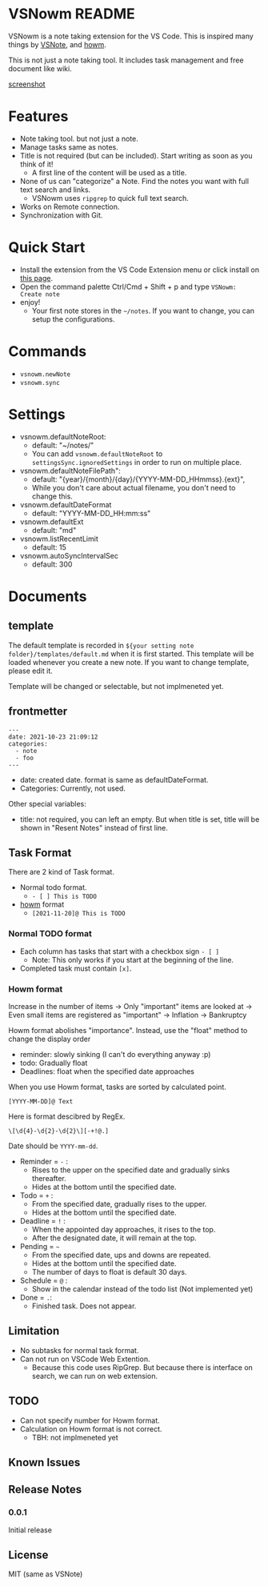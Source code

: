 # VSNowm README

VSNowm is a note taking extension for the VS Code. This is inspired many things by [VSNote](https://marketplace.visualstudio.com/items?itemName=patricklee.vsnotes), and [howm](https://howm.osdn.jp/).

This is not just a note taking tool. It includes task management and free document like wiki.

[screenshot](screenshot-1.png)

# Features

- Note taking tool. but not just a note.
- Manage tasks same as notes.
- Title is not required (but can be included). Start writing as soon as you think of it!
  - A first line of the content will be used as a title.
- None of us can "categorize" a Note. Find the notes you want with full text search and links.
  - VSNowm uses `ripgrep` to quick full text search.
- Works on Remote connection.
- Synchronization with Git.

# Quick Start

- Install the extension from the VS Code Extension menu or click install on [this page]().
- Open the command palette Ctrl/Cmd + Shift + p and type `VSNowm: Create note`
- enjoy!
  - Your first note stores in the `~/notes`. If you want to change, you can setup the configurations.

# Commands

- `vsnowm.newNote`
- `vsnowm.sync`

# Settings

- vsnowm.defaultNoteRoot:
  - default: "~/notes/"
  - You can add `vsnowm.defaultNoteRoot` to `settingsSync.ignoredSettings` in order to run on multiple place.
- vsnowm.defaultNoteFilePath":
  - default: "{year}/{month}/{day}/{YYYY-MM-DD_HHmmss}.{ext}",
  - While you don't care about actual filename, you don't need to change this.
- vsnowm.defaultDateFormat
  - default: "YYYY-MM-DD_HH:mm:ss"
- vsnowm.defaultExt
  - default: "md"
- vsnowm.listRecentLimit
  - default: 15
- vsnowm.autoSyncIntervalSec
  - default: 300

# Documents

## template

The default template is recorded in `${your setting note folder}/templates/default.md` when it is first started. This template will be loaded whenever you create a new note. If you want to change template, please edit it.

Template will be changed or selectable, but not implmeneted yet.

## frontmetter

```
---
date: 2021-10-23 21:09:12
categories:
  - note
  - foo
---
```

- date: created date. format is same as defaultDateFormat.
- Categories: Currently, not used.

Other special variables:

- title: not required, you can left an empty. But when title is set, title will be shown in "Resent Notes" instead of first line.

## Task Format

There are 2 kind of Task format.

- Normal todo format.
  - `- [ ] This is TODO`
- [howm](https://howm.osdn.jp/index.html) format
  - `[2021-11-20]@ This is TODO`

### Normal TODO format

- Each column has tasks that start with a checkbox sign `- [ ]`
  - Note: This only works if you start at the beginning of the line.
- Completed task must contain `[x]`.

### Howm format

Increase in the number of items → Only "important" items are looked at → Even small items are registered as "important" → Inflation → Bankruptcy

Howm format abolishes "importance". Instead, use the "float" method to change the display order

- reminder: slowly sinking (I can't do everything anyway :p)
- todo: Gradually float
- Deadlines: float when the specified date approaches

When you use Howm format, tasks are sorted by calculated point.

```
[YYYY-MM-DD]@ Text
```

Here is format descibred by RegEx.

```
\[\d{4}-\d{2}-\d{2}\][-+!@.]
```

Date should be `YYYY-mm-dd`.

- Reminder = `-` :
  - Rises to the upper on the specified date and gradually sinks thereafter.
  - Hides at the bottom until the specified date.
- Todo = `+` :
  - From the specified date, gradually rises to the upper.
  - Hides at the bottom until the specified date.
- Deadline = `!` :
  - When the appointed day approaches, it rises to the top.
  - After the designated date, it will remain at the top.
- Pending = `~`
  - From the specified date, ups and downs are repeated.
  - Hides at the bottom until the specified date.
  - The number of days to float is default 30 days.
- Schedule = `@` :
  - Show in the calendar instead of the todo list (Not implemented yet)
- Done = `.`:
  - Finished task. Does not appear.

## Limitation

- No subtasks for normal task format.
- Can not run on VSCode Web Extention.
  - Because this code uses RipGrep. But because there is interface on search, we can run on web extension.

## TODO

- Can not specify number for Howm format.
- Calculation on Howm format is not correct.
  - TBH: not implmeneted yet

## Known Issues

## Release Notes

### 0.0.1

Initial release

## License

MIT (same as VSNote)
